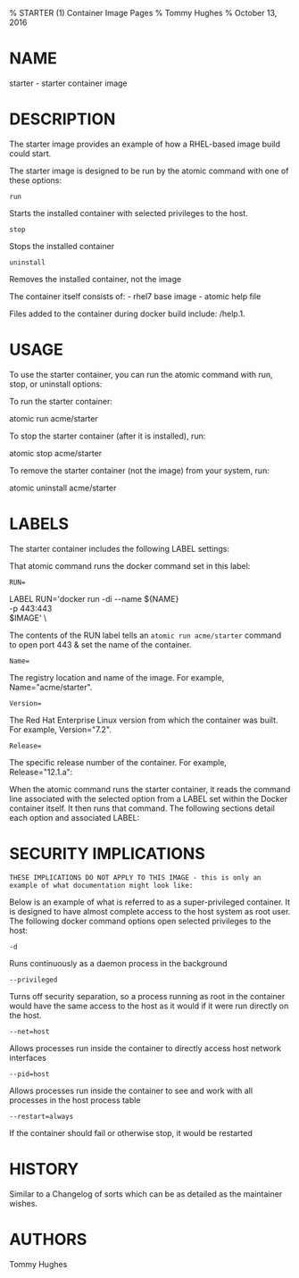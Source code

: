 % STARTER (1) Container Image Pages
% Tommy Hughes
% October 13, 2016

# NAME
starter \- starter container image

# DESCRIPTION
The starter image provides an example of how a RHEL-based image build could start.

The starter image is designed to be run by the atomic command with one of these options:

`run`

Starts the installed container with selected privileges to the host.

`stop`

Stops the installed container

`uninstall`

Removes the installed container, not the image

The container itself consists of:
    - rhel7 base image
    - atomic help file

Files added to the container during docker build include: /help.1.

# USAGE
To use the starter container, you can run the atomic command with run, stop, or uninstall options:

To run the starter container:

  atomic run acme/starter

To stop the starter container (after it is installed), run:

  atomic stop acme/starter

To remove the starter container (not the image) from your system, run:

  atomic uninstall acme/starter

# LABELS
The starter container includes the following LABEL settings:

That atomic command runs the docker command set in this label:

`RUN=`

  LABEL RUN='docker run -di --name ${NAME} \
        -p 443:443 \
        $IMAGE' \

  The contents of the RUN label tells an `atomic run acme/starter` command to open port 443 & set the name of the container.

`Name=`

The registry location and name of the image. For example, Name="acme/starter".

`Version=`

The Red Hat Enterprise Linux version from which the container was built. For example, Version="7.2".

`Release=`

The specific release number of the container. For example, Release="12.1.a":

When the atomic command runs the starter container, it reads the command line associated with the selected option
from a LABEL set within the Docker container itself. It then runs that command. The following sections detail
each option and associated LABEL:

# SECURITY IMPLICATIONS
`THESE IMPLICATIONS DO NOT APPLY TO THIS IMAGE - this is only an example of what documentation might look like:`

Below is an example of what is referred to as a super-privileged container. It is designed to have almost complete
access to the host system as root user. The following docker command options open selected privileges to the host:

`-d`

Runs continuously as a daemon process in the background

`--privileged`

Turns off security separation, so a process running as root in the container would have the same access to the
host as it would if it were run directly on the host.

`--net=host`

Allows processes run inside the container to directly access host network interfaces

`--pid=host`

Allows processes run inside the container to see and work with all processes in the host process table

`--restart=always`

If the container should fail or otherwise stop, it would be restarted

# HISTORY
Similar to a Changelog of sorts which can be as detailed as the maintainer wishes.

# AUTHORS
Tommy Hughes